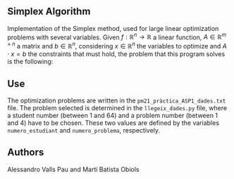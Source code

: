 ## Simplex Algorithm
Implementation of the Simplex method, used for large linear optimization problems with several variables. Given $f: \mathbb{R}^n \longrightarrow \mathbb{R}$ a linear function, $A \in \mathbb{R}^{m \times n}$ a matrix and $b \in \mathbb{R}^n$, considering $x \in \mathbb{R}^n$ the variables to optimize and $A \cdot x = b$ the constraints that must hold, the problem that this program solves is the following:

## Use
The optimization problems are written in the ```pm21_pràctica_ASP1_dades.txt``` file. The problem selected is determined in the ```llegeix_dades.py``` file, where a student number (between 1 and 64) and a problem number (between 1 and 4) have to be chosen. These two values are defined by the variables ```numero_estudiant``` and ```numero_problema```, respectively.

## Authors
Alessandro Valls Pau and Martí Batista Obiols
